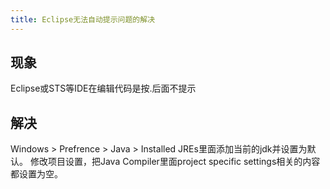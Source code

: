 ```yaml
---
title: Eclipse无法自动提示问题的解决
---
```


## 现象

Eclipse或STS等IDE在编辑代码是按.后面不提示

## 解决

Windows > Prefrence > Java > Installed JREs里面添加当前的jdk并设置为默认。
修改项目设置，把Java Compiler里面project specific settings相关的内容都设置为空。
